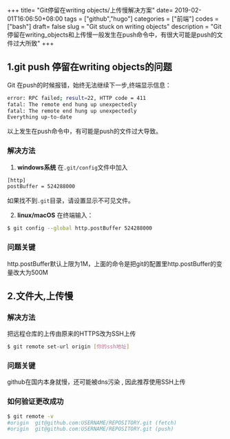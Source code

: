 +++
title= "Git停留在writing objects/上传慢解决方案"
date= 2019-02-01T16:06:50+08:00
tags = ["github","hugo"]
categories = ["前端"]
codes = ["bash"]
draft= false
slug = "Git stuck on writing objects"
description = "Git停留在writing_objects和上传慢一般发生在push命令中，有很大可能是push的文件过大所致"
+++

## 1.git push 停留在writing objects的问题

Git 在push的时候报错，始终无法继续下一步,终端显示信息：

```bash
error: RPC failed; result=22, HTTP code = 411
fatal: The remote end hung up unexpectedly
fatal: The remote end hung up unexpectedly
Everything up-to-date
```
以上发生在push命令中，有可能是push的文件过大导致。

### 解决方法

1. **windows系统**
在`.git/config`文件中加入
```bash
[http]
postBuffer = 524288000
```
如果找不到`.git`目录，请设置显示不可见文件。

2. **linux/macOS**
在终端输入：
```bash
$ git config --global http.postBuffer 524288000
```

### 问题关键
http.postBuffer默认上限为1M，上面的命令是把git的配置里http.postBuffer的变量改大为500M


## 2.文件大,上传慢

### 解决方法

把远程仓库的上传由原来的HTTPS改为SSH上传
```bash
$ git remote set-url origin [你的ssh地址]
```
### 问题关键
github在国内本身就慢，还可能被dns污染 , 因此推荐使用SSH上传

### 如何验证更改成功

```bash
$ git remote -v
#origin  git@github.com:USERNAME/REPOSITORY.git (fetch)
#origin  git@github.com:USERNAME/REPOSITORY.git (push)
```